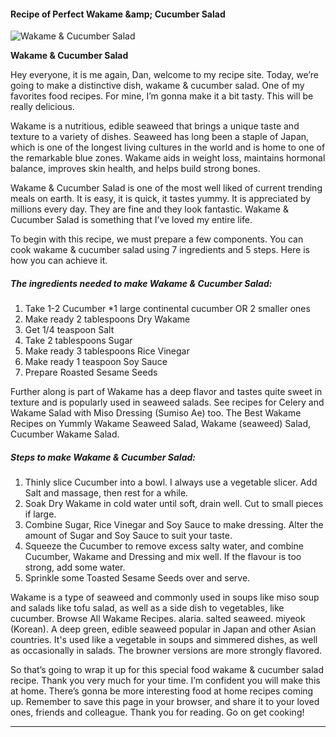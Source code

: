             

#### Recipe of Perfect Wakame &amp;amp; Cucumber Salad

![Wakame &amp; Cucumber Salad](https://img-global.cpcdn.com/recipes/82b48e8d9d18adf3/751x532cq70/wakame-cucumber-salad-recipe-main-photo.jpg)

**Wakame &amp; Cucumber Salad**

Hey everyone, it is me again, Dan, welcome to my recipe site. Today, we’re going to make a distinctive dish, wakame & cucumber salad. One of my favorites food recipes. For mine, I’m gonna make it a bit tasty. This will be really delicious.

Wakame is a nutritious, edible seaweed that brings a unique taste and texture to a variety of dishes. Seaweed has long been a staple of Japan, which is one of the longest living cultures in the world and is home to one of the remarkable blue zones. Wakame aids in weight loss, maintains hormonal balance, improves skin health, and helps build strong bones.

Wakame & Cucumber Salad is one of the most well liked of current trending meals on earth. It is easy, it is quick, it tastes yummy. It is appreciated by millions every day. They are fine and they look fantastic. Wakame & Cucumber Salad is something that I’ve loved my entire life.

To begin with this recipe, we must prepare a few components. You can cook wakame & cucumber salad using 7 ingredients and 5 steps. Here is how you can achieve it.

##### The ingredients needed to make Wakame & Cucumber Salad:

1.  Take 1-2 Cucumber \*1 large continental cucumber OR 2 smaller ones
2.  Make ready 2 tablespoons Dry Wakame
3.  Get 1/4 teaspoon Salt
4.  Take 2 tablespoons Sugar
5.  Make ready 3 tablespoons Rice Vinegar
6.  Make ready 1 teaspoon Soy Sauce
7.  Prepare Roasted Sesame Seeds

Further along is part of Wakame has a deep flavor and tastes quite sweet in texture and is popularly used in seaweed salads. See recipes for Celery and Wakame Salad with Miso Dressing (Sumiso Ae) too. The Best Wakame Recipes on Yummly Wakame Seaweed Salad, Wakame (seaweed) Salad, Cucumber Wakame Salad.

##### Steps to make Wakame & Cucumber Salad:

1.  Thinly slice Cucumber into a bowl. I always use a vegetable slicer. Add Salt and massage, then rest for a while.
2.  Soak Dry Wakame in cold water until soft, drain well. Cut to small pieces if large.
3.  Combine Sugar, Rice Vinegar and Soy Sauce to make dressing. Alter the amount of Sugar and Soy Sauce to suit your taste.
4.  Squeeze the Cucumber to remove excess salty water, and combine Cucumber, Wakame and Dressing and mix well. If the flavour is too strong, add some water.
5.  Sprinkle some Toasted Sesame Seeds over and serve.

Wakame is a type of seaweed and commonly used in soups like miso soup and salads like tofu salad, as well as a side dish to vegetables, like cucumber. Browse All Wakame Recipes. alaria. salted seaweed. miyeok (Korean). A deep green, edible seaweed popular in Japan and other Asian countries. It's used like a vegetable in soups and simmered dishes, as well as occasionally in salads. The browner versions are more strongly flavored.

So that’s going to wrap it up for this special food wakame & cucumber salad recipe. Thank you very much for your time. I’m confident you will make this at home. There’s gonna be more interesting food at home recipes coming up. Remember to save this page in your browser, and share it to your loved ones, friends and colleague. Thank you for reading. Go on get cooking!

* * *